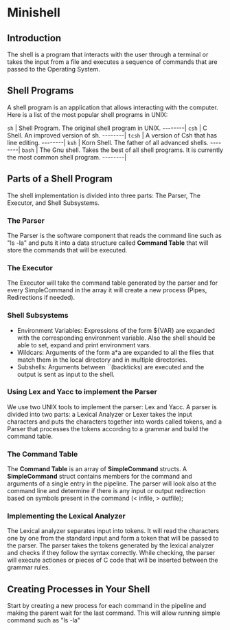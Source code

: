 # Minishell

## Introduction
The shell is a program that interacts with the user through a terminal or takes the input from a file and executes a sequence of commands that are passed to the Operating System.

## Shell Programs
A shell program is an application that allows interacting with the computer. Here is a list of the most popular shell programs in UNIX:

`sh`	| Shell Program. The original shell program in UNIX.
--------|
`csh`	| C Shell. An improved version of sh.
--------|
`tcsh`	| A version of Csh that has line editing.
--------|
`ksh`	| Korn Shell. The father of all advanced shells.
--------|
`bash`	| The Gnu shell. Takes the best of all shell programs. It is currently the most common shell program.
--------|

## Parts of a Shell Program
The shell implementation is divided into three parts: The Parser, The Executor, and Shell Subsystems.

### The Parser
The Parser is the software component that reads the command line such as "ls -la" and puts it into a data structure called **Command Table** that will store the commands that will be executed.

### The Executor
The Executor will take the command table generated by the parser and for every SimpleCommand in the array it will create a new process (Pipes, Redirections if needed).

### Shell Subsystems
* Environment Variables: Expressions of the form $\{VAR\} are expanded with the corresponding environment variable. Also the shell should be able to set, expand and print environment vars.
* Wildcars: Arguments of the form a\*a are expanded to all the files that match them in the local directory and in multiple directories.
* Subshells: Arguments between \`\`(backticks) are executed and the output is sent as input to the shell.

### Using Lex and Yacc to implement the Parser
We use two UNIX tools to implement the parser: Lex and Yacc.
A parser is divided into two parts: a Lexical Analyzer or Lexer takes the input characters and puts the characters together into words called tokens, and a Parser that processes the tokens according to a grammar and build the command table.

### The Command Table
The **Command Table** is an array of **SimpleCommand** structs. A **SimpleCommand** struct contains members for the command and arguments of a single entry in the pipeline. The parser will look also at the command line and determine if there is any input or output redirection based on symbols present in the command (< infile, > outfile);


### Implementing the Lexical Analyzer
The Lexical analyzer separates input into tokens. It will read the characters one by one from the standard input and form a token that will be passed to the parser.
The parser takes the tokens generated by the lexical analyzer and checks if they follow the syntax correctly. While checking, the parser will execute actiones or pieces of C code that will be inserted between the grammar rules.

## Creating Processes in Your Shell
Start by creating a new process for each command in the pipeline and making the parent wait for the last command. This will allow running simple command such as "ls -la"
